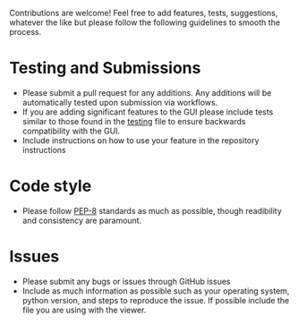 Contributions are welcome! Feel free to add features, tests, suggestions, whatever the like but please follow the following guidelines to smooth the process.

# Testing and Submissions

- Please submit a pull request for any additions. Any additions will be automatically tested upon submission via workflows.
- If you are adding significant features to the GUI please include tests similar to those found in the [testing]() file to ensure backwards compatibility with the GUI.
- Include instructions on how to use your feature in the repository instructions

# Code style

- Please follow [PEP-8]( <https://www.python.org/dev/peps/pep-0008/>) standards as much as possible, though readibility and consistency are paramount.

# Issues

- Please submit any bugs or issues through GitHub issues
- Include as much information as possible such as your operating system, python version, and steps to reproduce the issue. If possible include the file you are using with the viewer.
